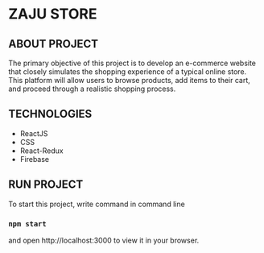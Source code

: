 # ZAJU STORE

## ABOUT PROJECT
The primary objective of this project is to develop an e-commerce website that closely simulates the shopping experience of a typical online store. This platform will allow users to browse products, add items to their cart, and proceed through a realistic shopping process.

## TECHNOLOGIES

* ReactJS
* CSS
* React-Redux
* Firebase

## RUN PROJECT

To start this project, write command in command line

### `npm start`

and open http://localhost:3000 to view it in your browser.
